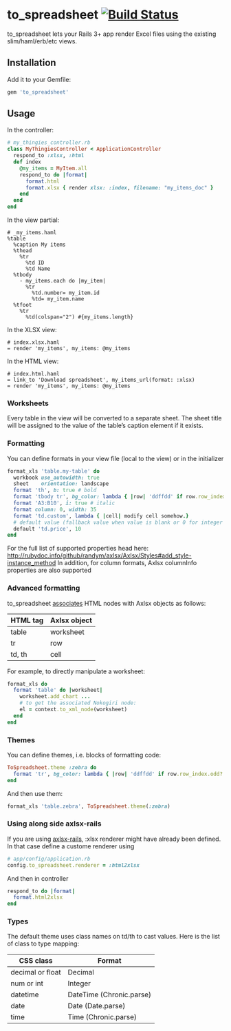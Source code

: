 # to_spreadsheet [![Build Status](https://secure.travis-ci.org/glebm/to_spreadsheet.png?branch=master)](http://travis-ci.org/glebm/to_spreadsheet)

to_spreadsheet lets your Rails 3+ app render Excel files using the existing slim/haml/erb/etc views.

Installation
------------

Add it to your Gemfile:
```ruby
gem 'to_spreadsheet'
```

Usage
-----

In the controller:
```ruby
# my_thingies_controller.rb
class MyThingiesController < ApplicationController
  respond_to :xlsx, :html
  def index
    @my_items = MyItem.all
    respond_to do |format|
      format.html
      format.xlsx { render xlsx: :index, filename: "my_items_doc" }
    end
  end
end
```

In the view partial:
```haml
# _my_items.haml
%table
  %caption My items
  %thead
    %tr
      %td ID
      %td Name
  %tbody
    - my_items.each do |my_item|
      %tr
        %td.number= my_item.id
        %td= my_item.name
  %tfoot
    %tr
      %td(colspan="2") #{my_items.length}
```

In the XLSX view:
```haml
# index.xlsx.haml
= render 'my_items', my_items: @my_items
```

In the HTML view:
```haml
# index.html.haml
= link_to 'Download spreadsheet', my_items_url(format: :xlsx)
= render 'my_items', my_items: @my_items
```

### Worksheets

Every table in the view will be converted to a separate sheet.
The sheet title will be assigned to the value of the table’s caption element if it exists.

### Formatting

You can define formats in your view file (local to the view) or in the initializer

```ruby
format_xls 'table.my-table' do
  workbook use_autowidth: true
  sheet    orientation: landscape
  format 'th', b: true # bold
  format 'tbody tr', bg_color: lambda { |row| 'ddffdd' if row.row_index.odd? }
  format 'A3:B10', i: true # italic
  format column: 0, width: 35
  format 'td.custom', lambda { |cell| modify cell somehow.}
  # default value (fallback value when value is blank or 0 for integer / float)
  default 'td.price', 10
end
```

For the full list of supported properties head here: http://rubydoc.info/github/randym/axlsx/Axlsx/Styles#add_style-instance_method
In addition, for column formats, Axlsx columnInfo properties are also supported

### Advanced formatting

to_spreadsheet [associates](https://github.com/glebm/to_spreadsheet/blob/master/lib/to_spreadsheet/renderer.rb#L33) HTML nodes with Axlsx objects as follows:

| HTML tag | Axlsx object |
|----------|--------------|
| table    | worksheet    |
| tr       | row          |
| td, th   | cell         |

For example, to directly manipulate a worksheet:
```ruby
format_xls do
  format 'table' do |worksheet|
    worksheet.add_chart ...
    # to get the associated Nokogiri node:
    el = context.to_xml_node(worksheet)
  end
end
```

### Themes

You can define themes, i.e. blocks of formatting code:
```ruby
ToSpreadsheet.theme :zebra do
  format 'tr', bg_color: lambda { |row| 'ddffdd' if row.row_index.odd? }
end
```

And then use them:
```ruby
format_xls 'table.zebra', ToSpreadsheet.theme(:zebra)
```

### Using along side axlsx-rails
If you are using [axlsx-rails](https://github.com/straydogstudio/axlsx_rails), :xlsx renderer might have already been defined. In that case define a custome renderer using
```ruby
# app/config/application.rb
config.to_spreadsheet.renderer = :html2xlsx
```

And then in controller
```ruby
respond_to do |format|
  format.html2xlsx
end
```

### Types

The default theme uses class names on td/th to cast values.
Here is the list of class to type mapping:

| CSS class        | Format                   |
|------------------|--------------------------|
| decimal or float | Decimal                  |
| num or int       | Integer                  |
| datetime         | DateTime (Chronic.parse) |
| date             | Date (Date.parse)        |
| time             | Time (Chronic.parse)     |
